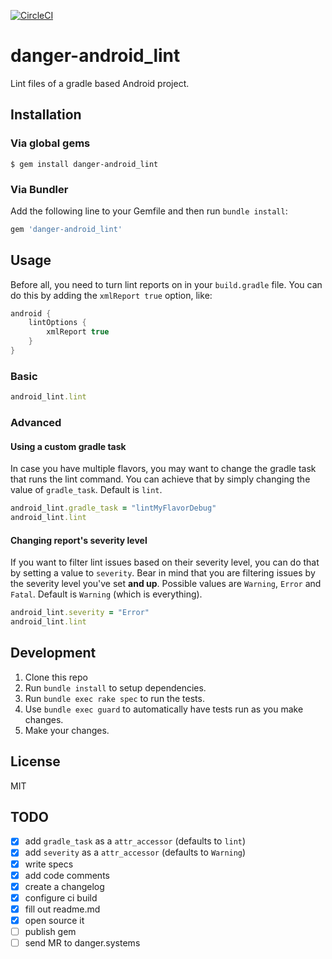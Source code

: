 [![CircleCI](https://circleci.com/gh/loadsmart/danger-android_lint.svg?style=svg)](https://circleci.com/gh/loadsmart/danger-android_lint)

# danger-android_lint

Lint files of a gradle based Android project.

## Installation

### Via global gems

```
$ gem install danger-android_lint
```

### Via Bundler

Add the following line to your Gemfile and then run `bundle install`:

```rb
gem 'danger-android_lint'
```

## Usage

Before all, you need to turn lint reports on in your `build.gradle` file. You can do this by adding the `xmlReport true` option, like:

```gradle
android {
    lintOptions {
        xmlReport true
    }
}
```

### Basic

```rb
android_lint.lint
```

### Advanced

#### Using a custom gradle task

In case you have multiple flavors, you may want to change the gradle task that runs the lint command. You can achieve that by simply changing the value of `gradle_task`. Default is `lint`.

```rb
android_lint.gradle_task = "lintMyFlavorDebug"
android_lint.lint
```

#### Changing report's severity level

If you want to filter lint issues based on their severity level, you can do that by setting a value to `severity`. Bear in mind that you are filtering issues by the severity level you've set **and up**. Possible values are `Warning`, `Error` and `Fatal`. Default is `Warning` (which is everything).

```rb
android_lint.severity = "Error"
android_lint.lint
```

## Development

1. Clone this repo
2. Run `bundle install` to setup dependencies.
3. Run `bundle exec rake spec` to run the tests.
4. Use `bundle exec guard` to automatically have tests run as you make changes.
5. Make your changes.

## License

MIT

## TODO
- [x] add `gradle_task` as a `attr_accessor` (defaults to `lint`)
- [x] add `severity` as a `attr_accessor` (defaults to `Warning`)
- [x] write specs
- [x] add code comments
- [x] create a changelog
- [x] configure ci build
- [x] fill out readme.md
- [x] open source it
- [ ] publish gem
- [ ] send MR to danger.systems
